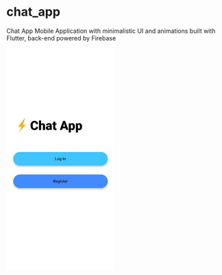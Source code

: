 # chat_app

Chat App Mobile Application with minimalistic UI and animations built with Flutter, back-end powered by Firebase


<img src="https://github.com/PrakharMishra531/Chat-App/blob/main/ss1.jpg" alt="alt text" style="width: 50%; height: auto;">
